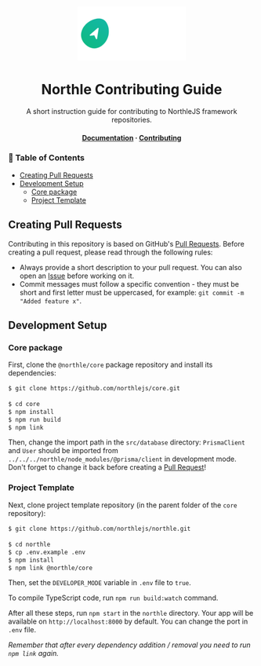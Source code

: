 <div align="center">
  <img src="../.github/logo-full.png" width="220">

  <h1>Northle Contributing Guide</h1>

  <p align="center">A short instruction guide for contributing to NorthleJS framework repositories.</p>

  <h4>
    <a href="../README.md">Documentation</a>
    <span> · </span>
    <a href="CONTRIBUTING.md">Contributing</a>
  </h4>
</div>

<!-- omit in toc -->
### 📓 Table of Contents

- [Creating Pull Requests](#creating-pull-requests)
- [Development Setup](#development-setup)
  - [Core package](#core-package)
  - [Project Template](#project-template)

## Creating Pull Requests

Contributing in this repository is based on GitHub's [Pull Requests](https://docs.github.com/en/pull-requests/collaborating-with-pull-requests/proposing-changes-to-your-work-with-pull-requests/about-pull-requests). Before creating a pull request, please read through the following rules:

- Always provide a short description to your pull request. You can also open an [Issue](https://docs.github.com/en/issues/tracking-your-work-with-issues/about-issues) before working on it.
- Commit messages must follow a specific convention - they must be short and first letter must be uppercased, for example: `git commit -m "Added feature x"`.

## Development Setup

### Core package

First, clone the `@northle/core` package repository and install its dependencies:

```shell
$ git clone https://github.com/northlejs/core.git

$ cd core
$ npm install
$ npm run build
$ npm link
```

Then, change the import path in the `src/database` directory: `PrismaClient` and `User` should be imported from `../../../northle/node_modules/@prisma/client` in development mode. Don't forget to change it back before creating a [Pull Request](https://docs.github.com/en/pull-requests/collaborating-with-pull-requests/proposing-changes-to-your-work-with-pull-requests/about-pull-requests)!

### Project Template

Next, clone project template repository (in the parent folder of the `core` repository):

```shell
$ git clone https://github.com/northlejs/northle.git

$ cd northle
$ cp .env.example .env
$ npm install
$ npm link @northle/core
```

Then, set the `DEVELOPER_MODE` variable in `.env` file to `true`.

To compile TypeScript code, run `npm run build:watch` command.

After all these steps, run `npm start` in the `northle` directory. Your app will be available on `http://localhost:8000` by default. You can change the port in `.env` file.

*Remember that after every dependency addition / removal you need to run `npm link` again.*
